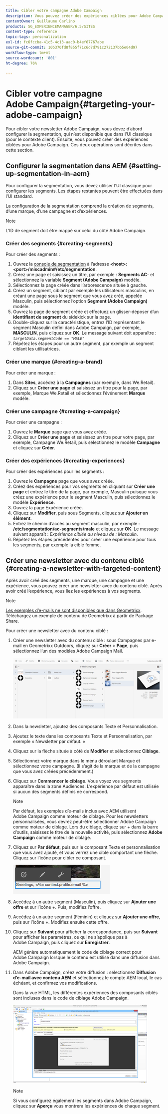 ```yaml
---
title: Cibler votre campagne Adobe Campaign
description: Vous pouvez créer des expériences ciblées pour Adobe Campaign après avoir configuré la segmentation.
contentOwner: Guillaume Carlino
products: SG_EXPERIENCEMANAGER/6.5/SITES
content-type: reference
topic-tags: personalization
exl-id: fc6fccba-41c5-4c13-aac0-b4ef67767abe
source-git-commit: 10b370fd8f855f71c6d7d791c272137bb5e04d97
workflow-type: tm+mt
source-wordcount: '801'
ht-degree: 76%

---
```


# Cibler votre campagne Adobe Campaign{#targeting-your-adobe-campaign}

Pour cibler votre newsletter Adobe Campaign, vous devez d’abord configurer la segmentation, qui n’est disponible que dans l’UI classique (pour le contexte client). Ensuite, vous pouvez créer des expériences ciblées pour Adobe Campaign. Ces deux opérations sont décrites dans cette section.

## Configurer la segmentation dans AEM {#setting-up-segmentation-in-aem}

Pour configurer la segmentation, vous devez utiliser l’UI classique pour configurer les segments. Les étapes restantes peuvent être effectuées dans l’UI standard.

La configuration de la segmentation comprend la création de segments, d’une marque, d’une campagne et d’expériences.

>[!NOTE]
>
>L’ID de segment doit être mappé sur celui du côté Adobe Campaign.

### Créer des segments {#creating-segments}

Pour créer des segments :

1. Ouvrez la [console de segmentation](http://localhost:4502/miscadmin#/etc/segmentation) à l’adresse **&lt;host>:&lt;port>/miscadmin#/etc/segmentation**.
1. Créez une page et saisissez un titre, par exemple : **Segments AC**- et sélectionnez la variable **Segment (Adobe Campaign)** modèle.
1. Sélectionnez la page créée dans l’arborescence située à gauche.
1. Créez un segment, ciblant par exemple les utilisateurs masculins, en créant une page sous le segment que vous avez créé, appelée Masculin, puis sélectionnez l’option **Segment (Adobe Campaign)** modèle.
1. Ouvrez la page de segment créée et effectuez un glisser-déposer d’un **identifiant de segment** du sidekick sur la page.
1. Double-cliquez sur la caractéristique, entrez l’ID représentant le segment Masculin défini dans Adobe Campaign, par exemple, **MASCULIN**, puis cliquez sur **OK**. Le message suivant doit apparaître : *`targetData.segmentCode == "MALE"`*
1. Répétez les étapes pour un autre segment, par exemple un segment ciblant les utilisatrices.

### Créer une marque {#creating-a-brand}

Pour créer une marque :

1. Dans **Sites**, accédez à la **Campagnes** (par exemple, dans We.Retail).
1. Cliquez sur **Créer une page** et saisissez un titre pour la page, par exemple, Marque We.Retail et sélectionnez l’événement **Marque** modèle.

### Créer une campagne {#creating-a-campaign}

Pour créer une campagne :

1. Ouvrez le **Marque** page que vous avez créée.
1. Cliquez sur **Créer une page** et saisissez un titre pour votre page, par exemple, Campagne We.Retail, puis sélectionnez le modèle **Campagne** et cliquez sur **Créer**.

### Créer des expériences {#creating-experiences}

Pour créer des expériences pour les segments :

1. Ouvrez le **Campagne** page que vous avez créée.
1. Créez des expériences pour vos segments en cliquant sur **Créer une page** et entrez le titre de la page, par exemple, Masculin puisque vous créez une expérience pour le segment Masculin, puis sélectionnez le modèle **Expérience**.
1. Ouvrez la page Expérience créée.
1. Cliquez sur **Modifier**, puis sous Segments, cliquez sur **Ajouter un élément**.
1. Entrez le chemin d’accès au segment masculin, par exemple : **/etc/segmentation/ac-segments/male** et cliquez sur **OK**. Le message suivant apparaît : *Expérience ciblée au niveau de : Masculin*.
1. Répétez les étapes précédentes pour créer une expérience pour tous les segments, par exemple la cible femme.

## Créer une newsletter avec du contenu ciblé {#creating-a-newsletter-with-targeted-content}

Après avoir créé des segments, une marque, une campagne et une expérience, vous pouvez créer une newsletter avec du contenu ciblé. Après avoir créé l’expérience, vous liez les expériences à vos segments.

>[!NOTE]
>
>[Les exemples d’e-mails ne sont disponibles que dans Geometrixx](/help/sites-developing/we-retail.md). Téléchargez un exemple de contenu de Geometrixx à partir de Package Share.

Pour créer une newsletter avec du contenu ciblé :

1. Créer une newsletter avec du contenu ciblé : sous Campagnes par e-mail en Geometrixx Outdoors, cliquez sur **Créer** > **Page**, puis sélectionnez l’un des modèles Adobe Campaign Mail.

   ![chlimage_1-188](assets/chlimage_1-188.png)

1. Dans la newsletter, ajoutez des composants Texte et Personnalisation.
1. Ajoutez le texte dans les composants Texte et Personnalisation, par exemple « Newsletter par défaut. »
1. Cliquez sur la flèche située à côté de **Modifier** et sélectionnez **Ciblage**.
1. Sélectionnez votre marque dans le menu déroulant Marque et sélectionnez votre campagne. (Il s’agit de la marque et de la campagne que vous avez créées précédemment.)
1. Cliquez sur **Commencer le ciblage**. Vous voyez vos segments apparaître dans la zone Audiences. L’expérience par défaut est utilisée si aucun des segments définis ne correspond.

   >[!NOTE]
   >
   >Par défaut, les exemples d’e-mails inclus avec AEM utilisent Adobe Campaign comme moteur de ciblage. Pour les newsletters personnalisées, vous devrez peut-être sélectionner Adobe Campaign comme moteur de ciblage. Lors du ciblage, cliquez sur + dans la barre d’outils, saisissez le titre de la nouvelle activité, puis sélectionnez **Adobe Campaign** comme moteur de ciblage.

1. Cliquez sur **Par défaut**, puis sur le composant Texte et personnalisation que vous avez ajouté, et vous verrez une cible comportant une flèche. Cliquez sur l’icône pour cibler ce composant.

   ![chlimage_1-189](assets/chlimage_1-189.png)

1. Accédez à un autre segment (Masculin), puis cliquez sur **Ajouter une offre** et sur l’icône +. Puis, modifiez l’offre.
1. Accédez à un autre segment (Féminin) et cliquez sur **Ajouter une offre**, puis sur l’icône +. Modifiez ensuite cette offre.
1. Cliquez sur **Suivant** pour afficher la correspondance, puis sur **Suivant** pour afficher les paramètres, ce qui ne s’applique pas à Adobe Campaign, puis cliquez sur **Enregistrer**.

   AEM génère automatiquement le code de ciblage correct pour Adobe Campaign lorsque le contenu est utilisé dans une diffusion dans Adobe Campaign.

1. Dans Adobe Campaign, créez votre diffusion : sélectionnez **Diffusion d’e-mail avec contenu AEM** et sélectionnez le compte AEM local, le cas échéant, et confirmez vos modifications.

   Dans la vue HTML, les différentes expériences des composants ciblés sont incluses dans le code de ciblage Adobe Campaign.

   ![chlimage_1-190](assets/chlimage_1-190.png)

   >[!NOTE]
   >
   >Si vous configurez également les segments dans Adobe Campaign, cliquez sur **Aperçu** vous montrera les expériences de chaque segment.
